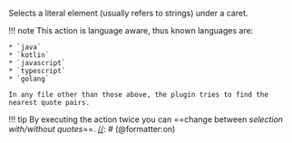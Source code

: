 Selects a literal element (usually refers to strings) under a caret.

[//]: # (@formatter:off)
!!! note
    This action is language aware, thus known languages are:

    * `java`
    * `kotlin`
    * `javascript`
    * `typescript`
    * `golang`

    In any file other than those above, the plugin tries to find the nearest quote pairs.

!!! tip
    By executing the action twice you can ==change between _selection with/without quotes_==.
[//]: # (@formatter:on)
